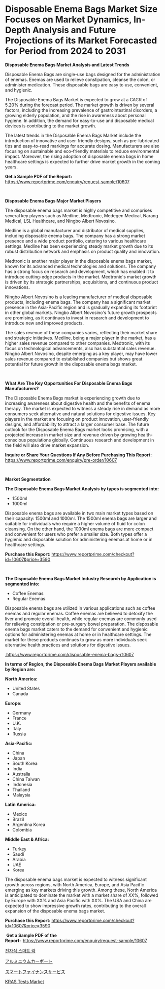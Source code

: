 <p><h1>Disposable Enema Bags Market Size Focuses on Market Dynamics, In-Depth Analysis and Future Projections of its Market Forecasted for Period from 2024 to 2031</h1></p><p><strong>Disposable Enema Bags Market Analysis and Latest Trends</strong></p>
<p><p>Disposable Enema Bags are single-use bags designed for the administration of enemas. Enemas are used to relieve constipation, cleanse the colon, or administer medication. These disposable bags are easy to use, convenient, and hygienic.</p><p>The Disposable Enema Bags Market is expected to grow at a CAGR of 5.20% during the forecast period. The market growth is driven by several factors, including the increasing prevalence of gastrointestinal disorders, a growing elderly population, and the rise in awareness about personal hygiene. In addition, the demand for easy-to-use and disposable medical devices is contributing to the market growth.</p><p>The latest trends in the Disposable Enema Bags Market include the introduction of innovative and user-friendly designs, such as pre-lubricated tips and easy-to-read markings for accurate dosing. Manufacturers are also focusing on sustainable and eco-friendly materials to reduce environmental impact. Moreover, the rising adoption of disposable enema bags in home healthcare settings is expected to further drive market growth in the coming years.</p></p>
<p><strong>Get a Sample PDF of the Report:&nbsp;</strong> <a href="https://www.reportprime.com/enquiry/request-sample/10607">https://www.reportprime.com/enquiry/request-sample/10607</a></p>
<p>&nbsp;</p>
<p><strong>Disposable Enema Bags Major Market Players</strong></p>
<p><p>The disposable enema bags market is highly competitive and comprises several key players such as Medline, Medtronic, Medegen Medical, Narang Medical, LSL Healthcare, and Ningbo Albert Novosino. </p><p>Medline is a global manufacturer and distributor of medical supplies, including disposable enema bags. The company has a strong market presence and a wide product portfolio, catering to various healthcare settings. Medline has been experiencing steady market growth due to its robust distribution network and emphasis on product quality and innovation.</p><p>Medtronic is another major player in the disposable enema bags market, known for its advanced medical technologies and solutions. The company has a strong focus on research and development, which has enabled it to introduce cutting-edge products in the market. Medtronic's market growth is driven by its strategic partnerships, acquisitions, and continuous product innovations.</p><p>Ningbo Albert Novosino is a leading manufacturer of medical disposable products, including enema bags. The company has a significant market presence in the Asia-Pacific region and is gradually expanding its footprint in other global markets. Ningbo Albert Novosino's future growth prospects are promising, as it continues to invest in research and development to introduce new and improved products.</p><p>The sales revenue of these companies varies, reflecting their market share and strategic initiatives. Medline, being a major player in the market, has a higher sales revenue compared to other companies. Medtronic, with its focus on technological advancements, also has substantial sales revenue. Ningbo Albert Novosino, despite emerging as a key player, may have lower sales revenue compared to established companies but shows great potential for future growth in the disposable enema bags market.</p></p>
<p>&nbsp;</p>
<p><strong>What Are The Key Opportunities For Disposable Enema Bags Manufacturers?</strong></p>
<p><p>The Disposable Enema Bags market is experiencing growth due to increasing awareness about digestive health and the benefits of enema therapy. The market is expected to witness a steady rise in demand as more consumers seek alternative and natural solutions for digestive issues. Key players in the market are focusing on product innovation, user-friendly designs, and affordability to attract a larger consumer base. The future outlook for the Disposable Enema Bags market looks promising, with a projected increase in market size and revenue driven by growing health-conscious populations globally. Continuous research and development in the field will also drive market expansion.</p></p>
<p><strong>Inquire or Share Your Questions If Any Before Purchasing This Report:</strong> <a href="https://www.reportprime.com/enquiry/pre-order/10607">https://www.reportprime.com/enquiry/pre-order/10607</a></p>
<p>&nbsp;</p>
<p><strong>Market Segmentation</strong></p>
<p><strong>The Disposable Enema Bags Market Analysis by types is segmented into:</strong></p>
<p><ul><li>1500ml</li><li>1000ml</li></ul></p>
<p><p>Disposable enema bags are available in two main market types based on their capacity: 1500ml and 1000ml. The 1500ml enema bags are larger and suitable for individuals who require a higher volume of fluid for colon cleansing. On the other hand, the 1000ml enema bags are more compact and convenient for users who prefer a smaller size. Both types offer a hygienic and disposable solution for administering enemas at home or in healthcare settings.</p></p>
<p><strong>Purchase this Report:&nbsp;</strong><a href="https://www.reportprime.com/checkout?id=10607&price=3590">https://www.reportprime.com/checkout?id=10607&price=3590</a></p>
<p>&nbsp;</p>
<p><strong>The Disposable Enema Bags Market Industry Research by Application is segmented into:</strong></p>
<p><ul><li>Coffee Enemas</li><li>Regular Enemas</li></ul></p>
<p><p>Disposable enema bags are utilized in various applications such as coffee enemas and regular enemas. Coffee enemas are believed to detoxify the liver and promote overall health, while regular enemas are commonly used for relieving constipation or pre-surgery bowel preparation. The disposable enema bags market caters to the demand for convenient and hygienic options for administering enemas at home or in healthcare settings. The market for these products continues to grow as more individuals seek alternative health practices and solutions for digestive issues.</p></p>
<p><a href="https://www.reportprime.com/disposable-enema-bags-r10607">&nbsp;https://www.reportprime.com/disposable-enema-bags-r10607</a></p>
<p><strong>In terms of Region, the Disposable Enema Bags Market Players available by Region are:</strong></p>
<p>
    <p> <strong> North America: </strong>
        <ul>
            <li>United States</li>
            <li>Canada</li>
        </ul>
        </p> 
    <p> <strong> Europe: </strong>
        <ul>
            <li>Germany</li>
            <li>France</li>
            <li>U.K.</li>
            <li>Italy</li>
            <li>Russia</li>
        </ul>
        </p> 
    <p> <strong> Asia-Pacific: </strong>
        <ul>
            <li>China</li>
            <li>Japan</li>
            <li>South Korea</li>
            <li>India</li>
            <li>Australia</li>
            <li>China Taiwan</li>
            <li>Indonesia</li>
            <li>Thailand</li>
            <li>Malaysia</li>
        </ul>
        </p> 
    <p> <strong> Latin America: </strong>
        <ul>
            <li>Mexico</li>
            <li>Brazil</li>
            <li>Argentina Korea</li>
            <li>Colombia</li>
        </ul>
        </p> 
    <p> <strong> Middle East & Africa: </strong>
        <ul>
            <li>Turkey</li>
            <li>Saudi</li>
            <li>Arabia</li>
            <li>UAE</li>
            <li>Korea</li>
        </ul>
    </p>
    </p>
<p><p>The disposable enema bags market is expected to witness significant growth across regions, with North America, Europe, and Asia Pacific emerging as key markets driving this growth. Among these, North America is anticipated to dominate the market with a market share of XX%, followed by Europe with XX% and Asia Pacific with XX%. The USA and China are expected to show impressive growth rates, contributing to the overall expansion of the disposable enema bags market.</p></p>
<p><strong>Purchase this Report: </strong><a href="https://www.reportprime.com/checkout?id=10607&price=3590">https://www.reportprime.com/checkout?id=10607&price=3590</a></p>
<p>&nbsp;<strong>Get a Sample PDF of the Report:&nbsp;&nbsp;</strong><a href="https://www.reportprime.com/enquiry/request-sample/10607">https://www.reportprime.com/enquiry/request-sample/10607</a></p>
<p><strong></strong></p>
<p><p><a href="https://medium.com/@vallieemard2023/%EC%A0%84%EC%9E%90-%EC%8A%A4%EB%A7%88%ED%8A%B8-%EC%9E%A0%EA%B8%88%EC%9E%A5%EC%B9%98-%EC%8B%9C%EC%9E%A5-%EC%A7%80%ED%91%9C-%ED%95%B4%EB%8F%85-%EC%8B%9C%EC%9E%A5-%EC%A0%90%EC%9C%A0%EC%9C%A8-%ED%8A%B8%EB%A0%8C%EB%93%9C-%EB%B0%8F-%EC%84%B1%EC%9E%A5-%ED%8C%A8%ED%84%B4-57a13095fe31">전자식 스마트 락</a></p><p><a href="https://medium.com/@mad.jake/%E3%82%A2%E3%83%AB%E3%83%9F%E3%83%8B%E3%82%A6%E3%83%A0%E3%82%AB%E3%83%BC%E3%83%9D%E3%83%BC%E3%83%88%E5%B8%82%E5%A0%B4-2031%E5%B9%B4%E3%81%BE%E3%81%A7%E3%81%AE%E3%83%88%E3%83%AC%E3%83%B3%E3%83%89-%E4%BA%88%E6%B8%AC-%E7%AB%B6%E4%BA%89%E5%88%86%E6%9E%90-45b89a7d124c">アルミニウムカーポート</a></p><p><a href="https://medium.com/@jasoniller59/%E3%82%B9%E3%83%9E%E3%83%BC%E3%83%88%E3%83%95%E3%82%A1%E3%82%A4%E3%83%8A%E3%83%B3%E3%82%B9%E3%82%B5%E3%83%BC%E3%83%93%E3%82%B9%E3%81%AE%E5%B8%82%E5%A0%B4%E5%8B%95%E5%90%91%E3%81%8A%E3%82%88%E3%81%B3%E5%B8%82%E5%A0%B4%E5%88%86%E6%9E%90%E3%81%AF-2024%E5%B9%B4%E3%81%8B%E3%82%892031%E5%B9%B4%E3%81%BE%E3%81%A7%E3%81%AE%E6%9C%9F%E9%96%93%E3%81%AB%E4%BA%88%E6%B8%AC%E3%81%95%E3%82%8C%E3%81%A6%E3%81%84%E3%81%BE%E3%81%99-01c3038eee6c">スマートファイナンスサービス</a></p><p><a href="https://github.com/Alonsoolds3wq1d81czn8rbol/Market-Research-Report-List-2/blob/main/kras-tests-market.md">KRAS Tests Market</a></p></p>